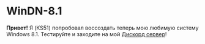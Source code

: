 # WinDN-8.1
**Привет!** Я (KS51) попробовал воссоздать теперь мою любимую систему Windows 8.1.
Тестируйте и заходите на мой [Дискорд сервер](https://discord.gg/sugzKFuH)!
